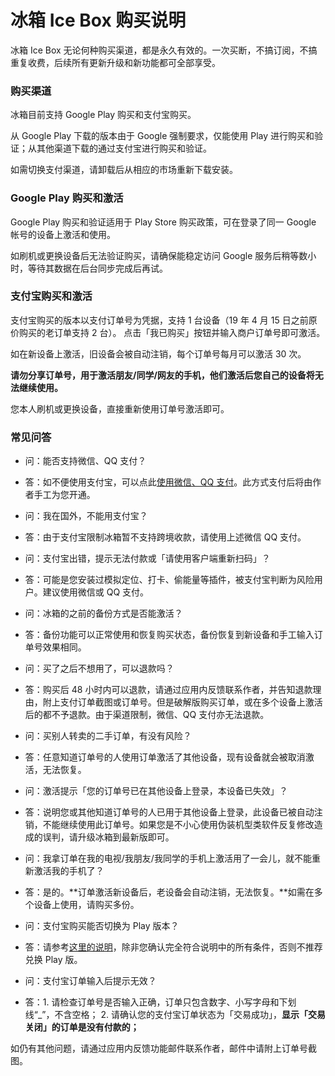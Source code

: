<script src="/main.js?raw=true"></script>

# 冰箱 Ice Box 购买说明

冰箱 Ice Box 无论何种购买渠道，都是永久有效的。一次买断，不搞订阅，不搞重复收费，后续所有更新升级和新功能都可全部享受。

### 购买渠道

冰箱目前支持 Google Play 购买和支付宝购买。

从 Google Play 下载的版本由于 Google 强制要求，仅能使用 Play 进行购买和验证；从其他渠道下载的通过支付宝进行购买和验证。

如需切换支付渠道，请卸载后从相应的市场重新下载安装。

### Google Play 购买和激活

Google Play 购买和验证适用于 Play Store 购买政策，可在登录了同一 Google 帐号的设备上激活和使用。

如刷机或更换设备后无法验证购买，请确保能稳定访问 Google 服务后稍等数小时，等待其数据在后台同步完成后再试。

### 支付宝购买和激活

支付宝购买的版本以支付订单号为凭据，支持 1 台设备（19 年 4 月 15 日之前原价购买的老订单支持 2 台）。
点击「我已购买」按钮并输入商户订单号即可激活。

如在新设备上激活，旧设备会被自动注销，每个订单号每月可以激活 30 次。

**请勿分享订单号，用于激活朋友/同学/网友的手机，他们激活后您自己的设备将无法继续使用。**

您本人刷机或更换设备，直接重新使用订单号激活即可。


### 常见问答

- 问：能否支持微信、QQ 支付？
- 答：如不便使用支付宝，可以点此[使用微信、QQ 支付](https://iceboxdoc.catchingnow.com/%E5%85%B6%E4%BB%96%E6%94%AF%E4%BB%98%E6%96%B9%E5%BC%8F)。此方式支付后将由作者手工为您开通。

- 问：我在国外，不能用支付宝？
- 答：由于支付宝限制冰箱暂不支持跨境收款，请使用上述微信 QQ 支付。

- 问：支付宝出错，提示无法付款或「请使用客户端重新扫码」？
- 答：可能是您安装过模拟定位、打卡、偷能量等插件，被支付宝判断为风险用户。建议使用微信或 QQ 支付。

- 问：冰箱的之前的备份方式是否能激活？
- 答：备份功能可以正常使用和恢复购买状态，备份恢复到新设备和手工输入订单号效果相同。

- 问：买了之后不想用了，可以退款吗？
- 答：购买后 48 小时内可以退款，请通过应用内反馈联系作者，并告知退款理由，附上支付订单截图或订单号。但是破解版购买订单，或在多个设备上激活后的都不予退款。由于渠道限制，微信、QQ 支付亦无法退款。

- 问：买别人转卖的二手订单，有没有风险？
- 答：任意知道订单号的人使用订单激活了其他设备，现有设备就会被取消激活，无法恢复。

- 问：激活提示「您的订单号已在其他设备上登录，本设备已失效」？
- 答：说明您或其他知道订单号的人已用于其他设备上登录，此设备已被自动注销，不能继续使用此订单号。如果您是不小心使用伪装机型类软件反复修改造成的误判，请升级冰箱到最新版即可。

- 问：我拿订单在我的电视/我朋友/我同学的手机上激活用了一会儿，就不能重新激活我的手机了？
- 答：是的。**订单激活新设备后，老设备会自动注销，无法恢复。**如需在多个设备上使用，请购买多份。

- 问：支付宝购买能否切换为 Play 版本？
- 答：请参考[这里的说明](https://iceboxdoc.catchingnow.com/%E6%94%AF%E4%BB%98%E5%AE%9D%E5%85%91%E6%8D%A2%20Play%20%E5%85%91%E6%8D%A2%E7%A0%81)，除非您确认完全符合说明中的所有条件，否则不推荐兑换 Play 版。

- 问：支付宝订单输入后提示无效？
- 答：1. 请检查订单号是否输入正确，订单只包含数字、小写字母和下划线“_”，不含空格； 2. 请确认您的支付宝订单状态为「交易成功」，**显示「交易关闭」的订单是没有付款的；**


如仍有其他问题，请通过应用内反馈功能邮件联系作者，邮件中请附上订单号截图。

